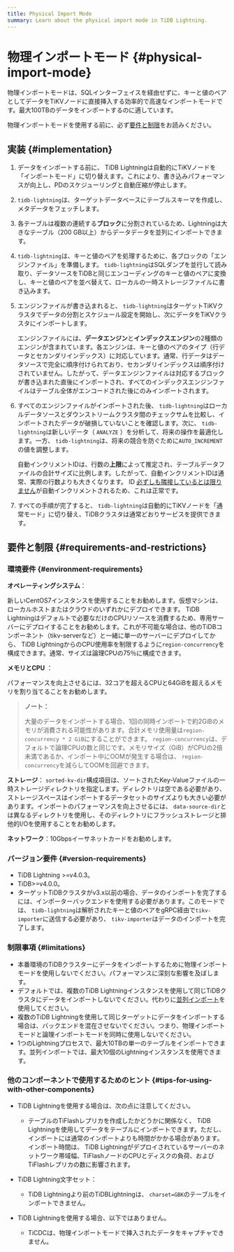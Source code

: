 ```yaml
---
title: Physical Import Mode
summary: Learn about the physical import mode in TiDB Lightning.
---
```


# 物理インポートモード {#physical-import-mode}

物理インポートモードは、SQLインターフェイスを経由せずに、キーと値のペアとしてデータをTiKVノードに直接挿入する効率的で高速なインポートモードです。最大100TBのデータをインポートするのに適しています。

物理インポートモードを使用する前に、必ず[要件と制限](#requirements-and-restrictions)をお読みください。

## 実装 {#implementation}

1.  データをインポートする前に、 TiDB Lightningは自動的にTiKVノードを「インポートモード」に切り替えます。これにより、書き込みパフォーマンスが向上し、PDのスケジューリングと自動圧縮が停止します。

2.  `tidb-lightning`は、ターゲットデータベースにテーブルスキーマを作成し、メタデータをフェッチします。

3.  各テーブルは複数の連続する**ブロック**に分割されているため、Lightningは大きなテーブル（200 GB以上）からデータデータを並列にインポートできます。

4.  `tidb-lightning`は、キーと値のペアを処理するために、各ブロックの「エンジンファイル」を準備します。 `tidb-lightning`はSQLダンプを並行して読み取り、データソースをTiDBと同じエンコーディングのキーと値のペアに変換し、キーと値のペアを並べ替えて、ローカルの一時ストレージファイルに書き込みます。

5.  エンジンファイルが書き込まれると、 `tidb-lightning`はターゲットTiKVクラスタでデータの分割とスケジュール設定を開始し、次にデータをTiKVクラスタにインポートします。

    エンジンファイルには、**データエンジン**と<strong>インデックスエンジン</strong>の2種類のエンジンが含まれています。各エンジンは、キーと値のペアのタイプ（行データとセカンダリインデックス）に対応しています。通常、行データはデータソースで完全に順序付けられており、セカンダリインデックスは順序付けされていません。したがって、データエンジンファイルは対応するブロックが書き込まれた直後にインポートされ、すべてのインデックスエンジンファイルはテーブル全体がエンコードされた後にのみインポートされます。

6.  すべてのエンジンファイルがインポートされた後、 `tidb-lightning`はローカルデータソースとダウンストリームクラスタ間のチェックサムを比較し、インポートされたデータが破損していないことを確認します。次に、 `tidb-lightning`は新しいデータ（ `ANALYZE` ）を分析して、将来の操作を最適化します。一方、 `tidb-lightning`は、将来の競合を防ぐために`AUTO_INCREMENT`の値を調整します。

    自動インクリメントIDは、行数の**上限**によって推定され、テーブルデータファイルの合計サイズに比例します。したがって、自動インクリメントIDは通常、実際の行数よりも大きくなります。 ID [必ずしも隣接しているとは限りません](/mysql-compatibility.md#auto-increment-id)が自動インクリメントされるため、これは正常です。

7.  すべての手順が完了すると、 `tidb-lightning`は自動的にTiKVノードを「通常モード」に切り替え、TiDBクラスタは通常どおりサービスを提供できます。

## 要件と制限 {#requirements-and-restrictions}

### 環境要件 {#environment-requirements}

**オペレーティングシステム**：

新しいCentOS7インスタンスを使用することをお勧めします。仮想マシンは、ローカルホストまたはクラウドのいずれかにデプロイできます。 TiDB Lightningはデフォルトで必要なだけのCPUリソースを消費するため、専用サーバーにデプロイすることをお勧めします。これが不可能な場合は、他のTiDBコンポーネント（tikv-serverなど）と一緒に単一のサーバーにデプロイしてから、 TiDB LightningからのCPU使用率を制限するように`region-concurrency`を構成できます。通常、サイズは論理CPUの75％に構成できます。

**メモリとCPU** ：

パフォーマンスを向上させるには、32コアを超えるCPUと64GiBを超えるメモリを割り当てることをお勧めします。

> **ノート：**
>
> 大量のデータをインポートする場合、1回の同時インポートで約2GiBのメモリが消費される可能性があります。合計メモリ使用量は`region-concurrency * 2 GiB`にすることができます。 `region-concurrency`は、デフォルトで論理CPUの数と同じです。メモリサイズ（GiB）がCPUの2倍未満であるか、インポート中にOOMが発生する場合は、 `region-concurrency`を減らしてOOMを回避できます。

**ストレージ**： `sorted-kv-dir`構成項目は、ソートされたKey-Valueファイルの一時ストレージディレクトリを指定します。ディレクトリは空である必要があり、ストレージスペースはインポートするデータセットのサイズよりも大きい必要があります。インポートのパフォーマンスを向上させるには、 `data-source-dir`とは異なるディレクトリを使用し、そのディレクトリにフラッシュストレージと排他的I/Oを使用することをお勧めします。

**ネットワーク**：10Gbpsイーサネットカードをお勧めします。

### バージョン要件 {#version-requirements}

-   TiDB Lightning &gt;=v4.0.3。
-   TiDB&gt;=v4.0.0。
-   ターゲットTiDBクラスタがv3.x以前の場合、データのインポートを完了するには、インポーターバックエンドを使用する必要があります。このモードでは、 `tidb-lightning`は解析されたキーと値のペアをgRPC経由で`tikv-importer`に送信する必要があり、 `tikv-importer`はデータのインポートを完了します。

### 制限事項 {#limitations}

-   本番環境のTiDBクラスターにデータをインポートするために物理インポートモードを使用しないでください。パフォーマンスに深刻な影響を及ぼします。
-   デフォルトでは、複数のTiDB Lightningインスタンスを使用して同じTiDBクラスタにデータをインポートしないでください。代わりに[並列インポート](/tidb-lightning/tidb-lightning-distributed-import.md)を使用してください。
-   複数のTiDB Lightningを使用して同じターゲットにデータをインポートする場合は、バックエンドを混在させないでください。つまり、物理インポートモードと論理インポートモードを同時に使用しないでください。
-   1つのLightningプロセスで、最大10TBの単一のテーブルをインポートできます。並列インポートでは、最大10個のLightningインスタンスを使用できます。

### 他のコンポーネントで使用するためのヒント {#tips-for-using-with-other-components}

-   TiDB Lightningを使用する場合は、次の点に注意してください。

    -   テーブルのTiFlashレプリカを作成したかどうかに関係なく、 TiDB Lightningを使用してデータをテーブルにインポートできます。ただし、インポートには通常のインポートよりも時間がかかる場合があります。インポート時間は、 TiDB Lightningがデプロイされているサーバーのネットワーク帯域幅、TiFlashノードのCPUとディスクの負荷、およびTiFlashレプリカの数に影響されます。

-   TiDB Lightning文字セット：

    -   TiDB Lightningより前のTiDBLightningは、 `charset=GBK`のテーブルをインポートできません。

-   TiDB Lightningを使用する場合、以下ではありません。

    -   TiCDCは、物理インポートモードで挿入されたデータをキャプチャできません。
